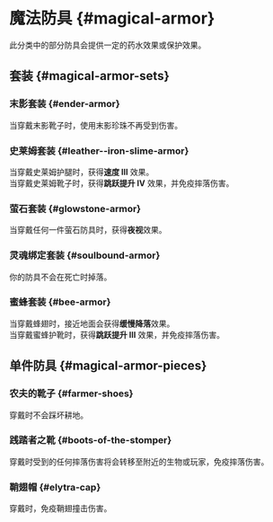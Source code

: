 # 魔法防具 {#magical-armor}

此分类中的部分防具会提供一定的药水效果或保护效果。

## 套装 {#magical-armor-sets}

### 末影套装 {#ender-armor}

当穿戴末影靴子时，使用末影珍珠不再受到伤害。

### 史莱姆套装 {#leather--iron-slime-armor}

当穿戴史莱姆护腿时，获得**速度 III** 效果。  
当穿戴史莱姆靴子时，获得**跳跃提升 IV** 效果，并免疫摔落伤害。

### 萤石套装 {#glowstone-armor}

当穿戴任何一件萤石防具时，获得**夜视**效果。

### 灵魂绑定套装 {#soulbound-armor}

你的防具不会在死亡时掉落。

### 蜜蜂套装 {#bee-armor}

当穿戴蜂翅时，接近地面会获得**缓慢降落**效果。  
当穿戴蜜蜂护靴时，获得**跳跃提升 III** 效果，并免疫摔落伤害。

## 单件防具 {#magical-armor-pieces}

### 农夫的靴子 {#farmer-shoes}

穿戴时不会踩坏耕地。

### 践踏者之靴 {#boots-of-the-stomper}

穿戴时受到的任何摔落伤害将会转移至附近的生物或玩家，免疫摔落伤害。

### 鞘翅帽 {#elytra-cap}

穿戴时，免疫鞘翅撞击伤害。
